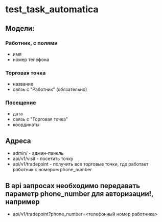 # test_task_automatica
## Модели:
### Работник, с полями
- имя
- номер телефона
### Торговая точка
- название
- связь с "Работник" (обязательно)
### Посещение
- дата
- связь с "Торговая точка"
- координаты
## Адреса
- admin/ - админ-панель
- api/v1/visit - посетить точку
- api/v1/tradepoint - получить все торговые точки, где работает работник с номером phone_number
## В api запросах необходимо передавать параметр phone_number для авторизации!, например
- api/v1/tradepoint?phone_number=<телефонный номер работника>
